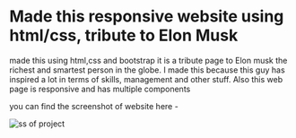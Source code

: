 # Made this responsive website using html/css, tribute to Elon Musk

made this using html,css and bootstrap
it is a tribute page to Elon musk the richest and smartest person in the globe. I made this because this guy has inspired a lot in terms of skills, management and other stuff. 
Also this web page is responsive and has multiple components

you can find the screenshot of website here - 

![ss of project](https://user-images.githubusercontent.com/74638335/184435284-967d769e-cef2-47af-a6e4-db0dd964ce38.png)
